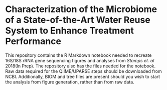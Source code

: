 # Characterization of the Microbiome of a State-of-the-Art Water Reuse System to Enhance Treatment Performance

This repository contains the R Markdown notebook needed to recreate 16S/18S rRNA gene sequencing figures and analyses from *Stamps et. al* 2018(In Prep). The repository also has the files needed for the notebook. Raw data required for the QIIME/UPARSE steps should be downloaded from NCBI. Additionally, BIOM and tree files are present should you wish to start the analysis from figure generation, rather than from raw data.